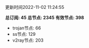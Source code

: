 更新时间2022-11-02 11:24:55

**总订阅: 45**
**总节点: 2345**
**有效节点: 398**
- trojan节点: 66
- ss节点: 129
- v2ray节点: 203
